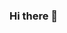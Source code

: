 ### Hi there 👋

<!--
**DamonReyes/DamonReyes** is a ✨ _special_ ✨ repository because its `README.md` (this file) appears on your GitHub profile.

* I’m currently learning Data Science
* Feel free to contact me on linkedin

> *Mi meta y/o sueno mas ambicioso es convertirme en un excelente científico de datos y estudiar la medicina desde mi campo.*
> _Aparte de trabajar con datos me encanta el arte y la lectura_

